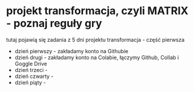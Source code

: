 # projekt transformacja, czyli MATRIX - poznaj reguły gry

tutaj pojawią się zadania z 5 dni projektu transformacja - część pierwsza
- dzień pierwszy - zakładamy konto na Githubie
- dzień drugi - zakładamy konto na Colabie, łączymy Github, Collab i Goggle Drive
- dzień trzeci - 
- dzień czwarty - 
- dzień piąty - 
